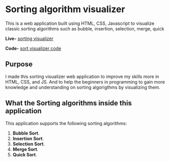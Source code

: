 # Sorting algorithm visualizer

This is a web application built using HTML, CSS, Javascript to visualize classic sorting algorithms such as bubble, insertion, selection, merge, quick 

**Live-** [sorting visualizer](nishantsharma198.github.io/Sorting-algorithm-visualizer/) 

**Code-** [sort visualizer code](https://github.com/nishantsharma198/Sorting-algorithm-visualizer?tab=readme-ov-file)

## Purpose

I made this sorting visualizer web application to improve my skills more in
HTML, CSS, and JS. And to help the beginners in programming to gain more knowledge and understanding on sorting algorigthms by visualizing them.

## What the Sorting algorithms inside this application

This application supports the following sorting algorithms:

1. **Bubble Sort**.
2. **Insertion Sort**.
3. **Selection Sort**.
4. **Merge Sort**.
5. **Quick Sort**.
